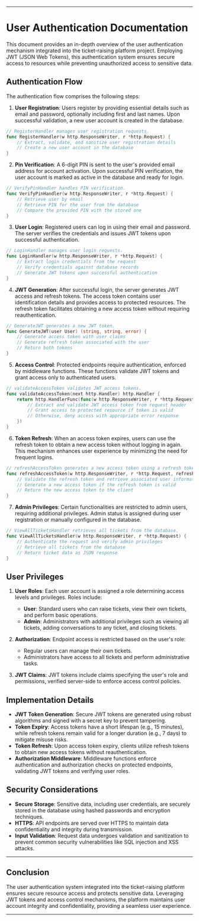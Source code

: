 
---

# User Authentication Documentation

This document provides an in-depth overview of the user authentication mechanism integrated into the ticket-raising platform project. Employing JWT (JSON Web Tokens), this authentication system ensures secure access to resources while preventing unauthorized access to sensitive data.

## Authentication Flow

The authentication flow comprises the following steps:

1. **User Registration**: Users register by providing essential details such as email and password, optionally including first and last names. Upon successful validation, a new user account is created in the database.

```go
// RegisterHandler manages user registration requests.
func RegisterHandler(w http.ResponseWriter, r *http.Request) {
    // Extract, validate, and sanitize user registration details
    // Create a new user account in the database
}
```

2. **Pin Verification**: A 6-digit PIN is sent to the user's provided email address for account activation. Upon successful PIN verification, the user account is marked as active in the database and ready for login.

```go
// VerifyPinHandler handles PIN verification.
func VerifyPinHandler(w http.ResponseWriter, r *http.Request) {
    // Retrieve user by email
    // Retrieve PIN for the user from the database
    // Compare the provided PIN with the stored one
}
```

3. **User Login**: Registered users can log in using their email and password. The server verifies the credentials and issues JWT tokens upon successful authentication.

```go
// LoginHandler manages user login requests.
func LoginHandler(w http.ResponseWriter, r *http.Request) {
    // Extract login credentials from the request
    // Verify credentials against database records
    // Generate JWT tokens upon successful authentication
}
```

4. **JWT Generation**: After successful login, the server generates JWT access and refresh tokens. The access token contains user identification details and provides access to protected resources. The refresh token facilitates obtaining a new access token without requiring reauthentication.

```go
// GenerateJWT generates a new JWT token.
func GenerateJWT(user User) (string, string, error) {
    // Generate access token with user claims
    // Generate refresh token associated with the user
    // Return both tokens
}
```

5. **Access Control**: Protected endpoints require authentication, enforced by middleware functions. These functions validate JWT tokens and grant access only to authenticated users.

```go
// validateAccessToken validates JWT access tokens.
func validateAccessToken(next http.Handler) http.Handler {
    return http.HandlerFunc(func(w http.ResponseWriter, r *http.Request) {
        // Extract and validate JWT access token from request header
        // Grant access to protected resource if token is valid
        // Otherwise, deny access with appropriate error response
    })
}
```

6. **Token Refresh**: When an access token expires, users can use the refresh token to obtain a new access token without logging in again. This mechanism enhances user experience by minimizing the need for frequent logins.

```go
// refreshAccessToken generates a new access token using a refresh token.
func refreshAccessToken(w http.ResponseWriter, r *http.Request, refreshToken string, db *sql.DB) {
    // Validate the refresh token and retrieve associated user information
    // Generate a new access token if the refresh token is valid
    // Return the new access token to the client
}
```

7. **Admin Privileges**: Certain functionalities are restricted to admin users, requiring additional privileges. Admin status is assigned during user registration or manually configured in the database.

```go
// ViewAllTicketsHandler retrieves all tickets from the database.
func ViewAllTicketsHandler(w http.ResponseWriter, r *http.Request) {
    // Authenticate the request and verify admin privileges
    // Retrieve all tickets from the database
    // Return ticket data as JSON response
}
```

## User Privileges

1. **User Roles**: Each user account is assigned a role determining access levels and privileges. Roles include:
   - **User**: Standard users who can raise tickets, view their own tickets, and perform basic operations.
   - **Admin**: Administrators with additional privileges such as viewing all tickets, adding conversations to any ticket, and closing tickets.

2. **Authorization**: Endpoint access is restricted based on the user's role:
   - Regular users can manage their own tickets.
   - Administrators have access to all tickets and perform administrative tasks.

3. **JWT Claims**: JWT tokens include claims specifying the user's role and permissions, verified server-side to enforce access control policies.

## Implementation Details

- **JWT Token Generation**: Secure JWT tokens are generated using robust algorithms and signed with a secret key to prevent tampering.
- **Token Expiry**: Access tokens have a short lifespan (e.g., 15 minutes), while refresh tokens remain valid for a longer duration (e.g., 7 days) to mitigate misuse risks.
- **Token Refresh**: Upon access token expiry, clients utilize refresh tokens to obtain new access tokens without reauthentication.
- **Authorization Middleware**: Middleware functions enforce authentication and authorization checks on protected endpoints, validating JWT tokens and verifying user roles.

## Security Considerations

- **Secure Storage**: Sensitive data, including user credentials, are securely stored in the database using hashed passwords and encryption techniques.
- **HTTPS**: API endpoints are served over HTTPS to maintain data confidentiality and integrity during transmission.
- **Input Validation**: Request data undergoes validation and sanitization to prevent common security vulnerabilities like SQL injection and XSS attacks.

---

## Conclusion

The user authentication system integrated into the ticket-raising platform ensures secure resource access and protects sensitive data. Leveraging JWT tokens and access control mechanisms, the platform maintains user account integrity and confidentiality, providing a seamless user experience.

--- 

